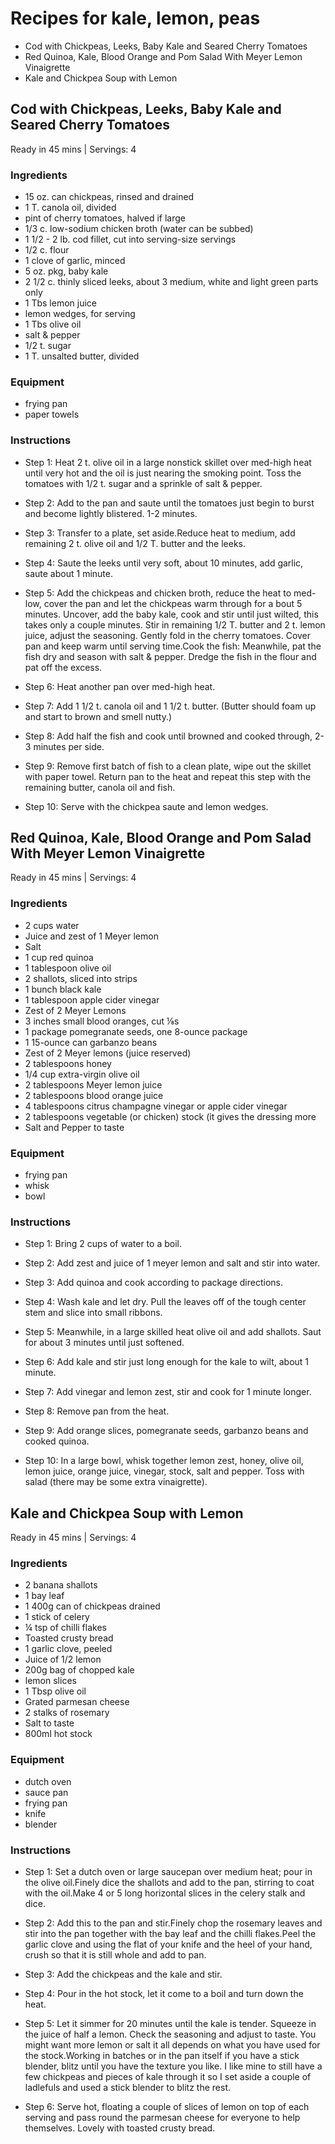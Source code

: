 
Recipes for kale, lemon, peas
=============================
  
  - Cod with Chickpeas, Leeks, Baby Kale and Seared Cherry Tomatoes  
  - Red Quinoa, Kale, Blood Orange and Pom Salad With Meyer Lemon Vinaigrette  
  - Kale and Chickpea Soup with Lemon
## Cod with Chickpeas, Leeks, Baby Kale and Seared Cherry Tomatoes
  
Ready in 45 mins | Servings: 4
### Ingredients
  
  - 15 oz. can chickpeas, rinsed and drained  
  - 1 T. canola oil, divided  
  - pint of cherry tomatoes, halved if large  
  - 1/3 c. low-sodium chicken broth (water can be subbed)  
  - 1 1/2 - 2 lb. cod fillet, cut into serving-size servings  
  - 1/2 c. flour  
  - 1 clove of garlic, minced  
  - 5 oz. pkg, baby kale  
  - 2 1/2 c. thinly sliced leeks, about 3 medium, white and light green parts only  
  - 1 Tbs lemon juice  
  - lemon wedges, for serving  
  - 1 Tbs olive oil  
  - salt & pepper  
  - 1/2 t. sugar  
  - 1 T. unsalted butter, divided
### Equipment
  
  - frying pan  
  - paper towels
### Instructions
  
  - Step 1: Heat  2 t. olive oil in a large nonstick skillet over med-high heat until very hot and the oil is just nearing the smoking point. Toss the tomatoes with 1/2 t. sugar and a sprinkle of salt & pepper.
  
  - Step 2: Add to the pan and saute until the tomatoes just begin to burst and become lightly blistered. 1-2 minutes.
  
  - Step 3: Transfer to a plate, set aside.Reduce heat to medium, add remaining 2 t. olive oil and 1/2 T. butter and the leeks.
  
  - Step 4: Saute the leeks until very soft, about 10 minutes, add garlic, saute about 1 minute.
  
  - Step 5: Add the chickpeas and chicken broth, reduce the heat to med-low, cover the pan and let the chickpeas warm through for a bout 5 minutes. Uncover, add the baby kale, cook and stir until just wilted, this takes only a couple minutes. Stir in remaining 1/2 T. butter and 2 t. lemon juice, adjust the seasoning. Gently fold in the cherry tomatoes. Cover pan and keep warm until serving time.Cook the fish: Meanwhile, pat the fish dry and season with salt & pepper. Dredge the fish in the flour and pat off the excess.
  
  - Step 6: Heat another pan over med-high heat.
  
  - Step 7: Add 1 1/2 t. canola oil and 1 1/2 t. butter. (Butter should foam up and start to brown and smell nutty.)
  
  - Step 8: Add half the fish and cook until browned and cooked through, 2-3 minutes per side.
  
  - Step 9: Remove first batch of fish to a clean plate, wipe out the skillet with paper towel. Return pan to the heat and repeat this step with the remaining butter, canola oil and fish.
  
  - Step 10: Serve with the chickpea saute and lemon wedges.

## Red Quinoa, Kale, Blood Orange and Pom Salad With Meyer Lemon Vinaigrette
  
Ready in 45 mins | Servings: 4
### Ingredients
  
  - 2 cups water  
  - Juice and zest of 1 Meyer lemon  
  - Salt  
  - 1 cup red quinoa  
  - 1 tablespoon olive oil  
  - 2 shallots, sliced into strips  
  - 1 bunch black kale  
  - 1 tablespoon apple cider vinegar  
  - Zest of 2 Meyer Lemons  
  - 3 inches small blood oranges, cut ⅛s  
  - 1 package pomegranate seeds, one 8-ounce package  
  - 1 15-ounce can garbanzo beans  
  - Zest of 2 Meyer lemons (juice reserved)  
  - 2 tablespoons honey  
  - 1/4 cup extra-virgin olive oil  
  - 2 tablespoons Meyer lemon juice  
  - 2 tablespoons blood orange juice  
  - 4 tablespoons citrus champagne vinegar or apple cider vinegar  
  - 2 tablespoons vegetable (or chicken) stock (it gives the dressing more  
  - Salt and Pepper to taste
### Equipment
  
  - frying pan  
  - whisk  
  - bowl
### Instructions
  
  - Step 1: Bring 2 cups of water to a boil.
  
  - Step 2: Add zest and juice of 1 meyer lemon and salt and stir into water.
  
  - Step 3: Add quinoa and cook according to package directions.
  
  - Step 4: Wash kale and let dry. Pull the leaves off of the tough center stem and slice into small ribbons.
  
  - Step 5: Meanwhile, in a large skilled heat olive oil and add shallots. Saut for about 3 minutes until just softened.
  
  - Step 6: Add kale and stir just long enough for the kale to wilt, about 1 minute.
  
  - Step 7: Add vinegar and lemon zest, stir and cook for 1 minute longer.
  
  - Step 8: Remove pan from the heat.
  
  - Step 9: Add orange slices, pomegranate seeds, garbanzo beans and cooked quinoa.
  
  - Step 10: In a large bowl, whisk together lemon zest, honey, olive oil, lemon juice, orange juice, vinegar, stock, salt and pepper. Toss with salad (there may be some extra vinaigrette).

## Kale and Chickpea Soup with Lemon
  
Ready in 45 mins | Servings: 4
### Ingredients
  
  - 2 banana shallots  
  - 1 bay leaf  
  - 1 400g can of chickpeas drained  
  - 1 stick of celery  
  - ¼ tsp of chilli flakes  
  - Toasted crusty bread  
  - 1 garlic clove, peeled  
  - Juice of 1/2 lemon  
  - 200g bag of chopped kale  
  - lemon slices  
  - 1 Tbsp olive oil  
  - Grated parmesan cheese  
  - 2 stalks of rosemary  
  - Salt to taste  
  - 800ml hot stock
### Equipment
  
  - dutch oven  
  - sauce pan  
  - frying pan  
  - knife  
  - blender
### Instructions
  
  - Step 1: Set a dutch oven or large saucepan over medium heat; pour in the olive oil.Finely dice the shallots and add to the pan, stirring to coat with the oil.Make 4 or 5 long horizontal slices in the celery stalk and dice.
  
  - Step 2: Add this to the pan and stir.Finely chop the rosemary leaves and stir into the pan together with the bay leaf and the chilli flakes.Peel the garlic clove and using the flat of your knife and the heel of your hand, crush so that it is still whole and add to pan.
  
  - Step 3: Add the chickpeas and the kale and stir.
  
  - Step 4: Pour in the hot stock, let it come to a boil and turn down the heat.
  
  - Step 5: Let it simmer for 20 minutes until the kale is tender. Squeeze in  the juice of half a lemon. Check the seasoning and adjust to taste. You might want more lemon or salt  it all depends on what you have used for the stock.Working in batches or in the pan itself if you have a stick blender, blitz until you have the texture you like. I like mine to still have a few chickpeas and pieces of kale through it so I set aside a couple of ladlefuls and used a stick blender to blitz the rest.
  
  - Step 6: Serve hot, floating a couple of slices of lemon on top of each serving and pass round the parmesan cheese for everyone to help themselves. Lovely with toasted crusty bread.

